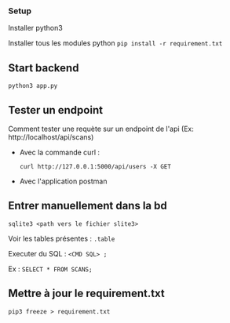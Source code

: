 ### Setup

Installer python3

Installer tous les modules python
```pip install -r requirement.txt```


## Start backend

```python3 app.py```


## Tester un endpoint

Comment tester une requète sur un endpoint de l'api (Ex: http://localhost/api/scans)

- Avec la commande curl :

    ```curl http://127.0.0.1:5000/api/users -X GET```

- Avec l'application postman


## Entrer manuellement dans la bd

```sqlite3 <path vers le fichier slite3>```

Voir les tables présentes : ```.table```

Executer du SQL : ```<CMD SQL> ;```

Ex : ```SELECT * FROM SCANS;```


## Mettre à jour le requirement.txt

```pip3 freeze > requirement.txt```
